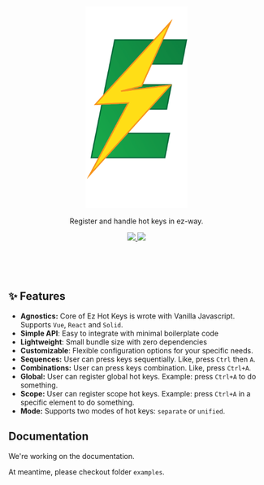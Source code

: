 <p align="center">
  <img src="https://raw.githubusercontent.com/Ez-Kits/hot-keys/main/logo.png" width="200" title="Go to website">
</p>

<p align="center">
Register and handle hot keys in ez-way.
</p>

<p align="center">
	<a href="https://www.npmjs.com/package/@ez-kits/hot-keys-core" target="_blank">
		<img src="https://img.shields.io/npm/v/@ez-kits/hot-keys-core.svg?label=&color=18C75B">
	</a>
	<a href="https://npm-stat.com/charts.html?package=@ez-kits/hot-keys-core" target="_blank">
		<img src="https://img.shields.io/npm/dm/@ez-kits/hot-keys-core.svg?label=&color=F09E18">
	</a>
</p>
<br>
<br>
<br>

## ✨ Features

- **Agnostics:** Core of Ez Hot Keys is wrote with Vanilla Javascript. Supports `Vue`, `React` and `Solid`.
- **Simple API**: Easy to integrate with minimal boilerplate code
- **Lightweight**: Small bundle size with zero dependencies
- **Customizable**: Flexible configuration options for your specific needs.
- **Sequences:** User can press keys sequentially. Like, press `Ctrl` then `A`.
- **Combinations:** User can press keys combination. Like, press `Ctrl+A`.
- **Global:** User can register global hot keys. Example: press `Ctrl+A` to do something.
- **Scope:** User can register scope hot keys. Example: press `Ctrl+A` in a specific element to do something.
- **Mode:** Supports two modes of hot keys: `separate` or `unified`.

## Documentation

We're working on the documentation.

At meantime, please checkout folder `examples`.
<br>
